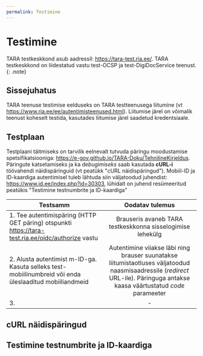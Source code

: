 ```yaml
---
permalink: Testimine
---
```


# Testimine

TARA testkeskkond asub aadressil: https://tara-test.ria.ee/. TARA testkeskkond on liidestatud vastu test-OCSP ja test-DigiDocService teenust.
{: .note}

## Sissejuhatus

TARA teenuse testimise eelduseks on TARA testteenusega liitumine (vt https://www.ria.ee/ee/autentimisteenused.html).
Liitumise järel on võimalik teenust koheselt testida, kasutades liitumise järel saadetud kredentsiaale.

## Testplaan

Testplaani täitmiseks on tarvilik eelnevalt tutvuda päringu moodustamise spetsifikatsiooniga: https://e-gov.github.io/TARA-Doku/TehnilineKirjeldus. 
Päringute katsetamiseks ja ka *debugimiseks* saab kasutada **cURL-i** töövahendi näidispäringuid (vt peatükk "cURL näidispäringud").
Mobiil-ID ja ID-kaardiga autentimisel tuleb lähtuda siin väljatoodud juhendist: https://www.id.ee/index.php?id=30303, lühidalt on juhend resümeeritud peatükis "Testimine testnumbrite ja ID-kaardiga"


| Testsamm      | Oodatav tulemus|
| ------------- |:-------------:|
| 1. Tee autentimispäring (HTTP GET päring) otspunkti https://tara-test.ria.ee/oidc/authorize vastu |  Brauseris avaneb TARA testkeskkonna sisselogimise lehekülg |     
| 2. Alusta autentimist m-ID-ga. Kasuta selleks test-mobiilinumbreid või enda üleslaaditud mobiiliandmeid | Autentimine viiakse läbi ning brauser suunatakse liitumistaotluses väljatoodud naasmisaadressile (*redirect* URL-ile). Päringuga antakse kaasa väärtustatud *code* parameeter |
| 3.  | -     |

## cURL näidispäringud

## Testimine testnumbrite ja ID-kaardiga
